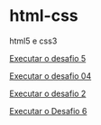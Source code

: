 # html-css
 html5 e css3
 
 <a href="https://igorreis2.github.io/html-css/desafios/desafio5/">Executar o desafio 5</a>

 <a href="https://igorreis2.github.io/html-css/desafios/desafio04/">Executar o desafio 04</a>

 <a href="https://igorreis2.github.io/html-css/desafios/deafio2/">Executar o desafio 2</a>

 <a href="https://igorreis2.github.io/html-css/desafios/desafio6/cordel.html">Executar o Desafio 6</a>